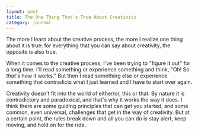 ```yaml
---
layout: post
title: The One Thing That's True About Creativity
category: journal
---
```


The more I learn about the creative process, the more I realize one thing about it is true: for everything that you can say about creativity, the opposite is also true.

When it comes to the creative process, I've been trying to "figure it out" for a long time. I'll read something or experience something and think, "Oh! So *that's* how it works." But then I read something else or experience something that contradicts what I just learned and I have to start over again.

Creativity doesn't fit into the world of either/or, this or that. By nature it is contradictory and paradoxical, and that's why it works the way it does. I think there are some guiding principles that can get you started, and some common, even universal, challenges that get in the way of creativity. But at a certain point, the rules break down and all you can do is stay alert, keep moving, and hold on for the ride.

